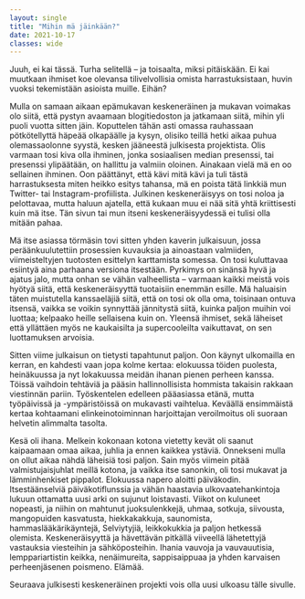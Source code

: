 ```yaml
---
layout: single
title: "Mihin mä jäinkään?"
date: 2021-10-17
classes: wide
---
```


Juuh, ei kai tässä. Turha selitellä – ja toisaalta, miksi pitäiskään. Ei kai muutkaan ihmiset koe olevansa tilivelvollisia omista harrastuksistaan, huvin vuoksi tekemistään asioista muille. Eihän? 

Mulla on samaan aikaan epämukavan keskeneräinen ja mukavan voimakas olo siitä, että pystyn avaamaan blogitiedoston ja jatkamaan siitä, mihin yli puoli vuotta sitten jäin. Koputtelen tähän asti omassa rauhassaan pötkötellyttä häpeää olkapäälle ja kysyn, olisiko teillä hetki aikaa puhua olemassaolonne syystä, kesken jääneestä julkisesta projektista. Olis varmaan tosi kiva olla ihminen, jonka sosiaalisen median presenssi, tai presenssi ylipäätään, on hallittu ja valmiin oloinen. Ainakaan vielä mä en oo sellainen ihminen. Oon päättänyt, että kävi mitä kävi ja tuli tästä harrastuksesta miten heikko esitys tahansa, mä en poista tätä linkkiä mun Twitter- tai Instagram-profiilista. Julkinen keskeneräisyys on tosi noloa ja pelottavaa, mutta haluun ajatella, että kukaan muu ei nää sitä yhtä kriittisesti kuin mä itse. Tän sivun tai mun itseni keskeneräisyydessä ei tulisi olla mitään pahaa. 

Mä itse asiassa törmäsin tovi sitten yhden kaverin julkaisuun, jossa peräänkuulutettiin prosessien kuvauksia ja ainoastaan valmiiden, viimeisteltyjen tuotosten esittelyn karttamista somessa. On tosi kuluttavaa esiintyä aina parhaana versiona itsestään. Pyrkimys on sinänsä hyvä ja ajatus jalo, mutta onhan se vähän valheellista – varmaan kaikki meistä vois hyötyä siitä, että keskeneräisyyttä tuotaisiin enemmän esille. Mä haluaisin täten muistutella kanssaeläjiä siitä, että on tosi ok olla oma, toisinaan ontuva itsensä, vaikka se voikin synnyttää jännitystä siitä, kuinka paljon muihin voi luottaa; kelpaako heille sellaisena kuin on. Yleensä ihmiset, sekä läheiset että yllättäen myös ne kaukaisilta ja supercooleilta vaikuttavat, on sen luottamuksen arvoisia. 

Sitten viime julkaisun on tietysti tapahtunut paljon. Oon käynyt ulkomailla en kerran, en kahdesti vaan jopa kolme kertaa: elokuussa töiden puolesta, heinäkuussa ja nyt lokakuussa meidän ihanan pienen perheen kanssa. Töissä vaihdoin tehtäviä ja pääsin hallinnollisista hommista takaisin rakkaan viestinnän pariin. Työskentelen edelleen pääasiassa etänä, mutta työpäivissä ja -ympäristöissä on mukavasti vaihtelua. Keväällä ensimmäistä kertaa kohtaamani elinkeinotoiminnan harjoittajan veroilmoitus oli suoraan helvetin alimmalta tasolta. 

Kesä oli ihana. Melkein kokonaan kotona vietetty kevät oli saanut kaipaamaan omaa aikaa, juhlia ja ennen kaikkea ystäviä. Onnekseni mulla on ollut aikaa nähdä läheisiä tosi paljon. Sain myös viimein pitää valmistujaisjuhlat meillä kotona, ja vaikka itse sanonkin, oli tosi mukavat ja lämminhenkiset pippalot. Elokuussa napero aloitti päiväkodin. Itsestäänselviä päiväkotiflunssia ja vähän haastavia ulkovaatehankintoja lukuun ottamatta uusi arki on sujunut loistavasti. Viikot on kuluneet nopeasti, ja niihin on mahtunut juoksulenkkejä, uhmaa, sotkuja, siivousta, mangopuiden kasvatusta, hiekkakakkuja, saunomista, hammaslääkärikäyntejä, Selviytyjiä, leikkokukkia ja paljon hetkessä olemista. Keskeneräisyyttä ja hävettävän pitkällä viiveellä lähetettyjä vastauksia viesteihin ja sähköposteihin. Ihania vauvoja ja vauvauutisia, lemppariartistin keikka, nenäimureita, sappisaippuaa ja yhden karvaisen perheenjäsenen poismeno. Elämää.

Seuraava julkisesti keskeneräinen projekti vois olla uusi ulkoasu tälle sivulle.